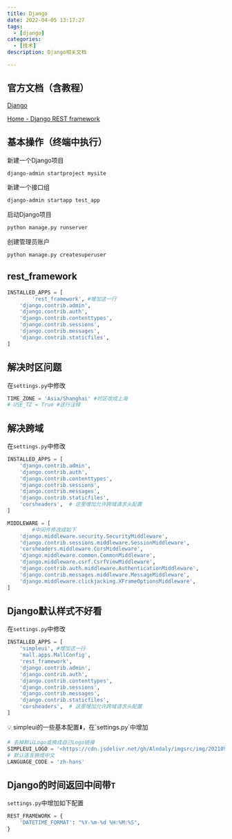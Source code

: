 ```yaml
---
title: Django
date: 2022-04-05 13:17:27
tags:
  - [django]
categories:
  - [技术]
description: Django相关文档

---
```


## 官方文档（含教程）

[Django](https://www.djangoproject.com/)

[Home - Django REST framework](https://www.django-rest-framework.org/)

## 基本操作（终端中执行）

新建一个Django项目

```bash
django-admin startproject mysite
```

新建一个接口组

```bash
django-admin startapp test_app
```

启动Django项目

```bash
python manage.py runserver
```

创建管理员账户

```bash
python manage.py createsuperuser
```

## rest_framework

```python
INSTALLED_APPS = [
		'rest_framework', #增加这一行
    'django.contrib.admin',
    'django.contrib.auth',
    'django.contrib.contenttypes',
    'django.contrib.sessions',
    'django.contrib.messages',
    'django.contrib.staticfiles',
]
```

## 解决时区问题

在`settings.py`中修改

```python
TIME_ZONE = 'Asia/Shanghai' #时区改成上海
# USE_TZ = True #这行注释
```

## 解决跨域

在`settings.py`中修改

```python
INSTALLED_APPS = [
    'django.contrib.admin',
    'django.contrib.auth',
    'django.contrib.contenttypes',
    'django.contrib.sessions',
    'django.contrib.messages',
    'django.contrib.staticfiles',
    'corsheaders',  # 这里增加允许跨域请求头配置
]

MIDDLEWARE = [
		#中间件修改成如下
    'django.middleware.security.SecurityMiddleware',
    'django.contrib.sessions.middleware.SessionMiddleware',
    'corsheaders.middleware.CorsMiddleware',
    'django.middleware.common.CommonMiddleware',
    'django.middleware.csrf.CsrfViewMiddleware',
    'django.contrib.auth.middleware.AuthenticationMiddleware',
    'django.contrib.messages.middleware.MessageMiddleware',
    'django.middleware.clickjacking.XFrameOptionsMiddleware',
]
```

## Django默认样式不好看

在`settings.py`中修改

```python
INSTALLED_APPS = [
    'simpleui', #增加这一行
    'mall.apps.MallConfig',
    'rest_framework',
    'django.contrib.admin',
    'django.contrib.auth',
    'django.contrib.contenttypes',
    'django.contrib.sessions',
    'django.contrib.messages',
    'django.contrib.staticfiles',
    'corsheaders',  # 这里增加允许跨域请求头配置
]
```

<aside> 💡 simpleui的一些基本配置⬇️，在`settings.py`中增加

</aside>

```python
# 去掉默认Logo或换成自己Logo链接
SIMPLEUI_LOGO = '<https://cdn.jsdelivr.net/gh/Alndaly/imgsrc/img/202109211712667.png>'
# 默认语言换成中文
LANGUAGE_CODE = 'zh-hans'
```

## Django的时间返回中间带`T`

`settings.py`中增加如下配置

```python
REST_FRAMEWORK = {
    'DATETIME_FORMAT': "%Y-%m-%d %H:%M:%S",
}
```